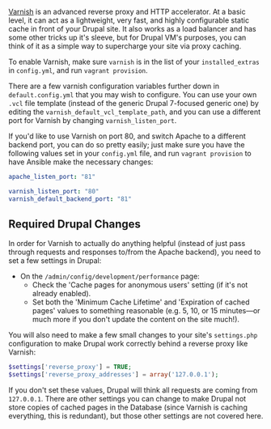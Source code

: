 [Varnish](https://www.varnish-software.com/) is an advanced reverse proxy and HTTP accelerator. At a basic level, it can act as a lightweight, very fast, and highly configurable static cache in front of your Drupal site. It also works as a load balancer and has some other tricks up it's sleeve, but for Drupal VM's purposes, you can think of it as a simple way to supercharge your site via proxy caching.

To enable Varnish, make sure `varnish` is in the list of your `installed_extras` in `config.yml`, and run `vagrant provision`.

There are a few varnish configuration variables further down in `default.config.yml` that you may wish to configure. You can use your own `.vcl` file template (instead of the generic Drupal 7-focused generic one) by editing the `varnish_default_vcl_template_path`, and you can use a different port for Varnish by changing `varnish_listen_port`.

If you'd like to use Varnish on port 80, and switch Apache to a different backend port, you can do so pretty easily; just make sure you have the following values set in your `config.yml` file, and run `vagrant provision` to have Ansible make the necessary changes:

```yaml
apache_listen_port: "81"

varnish_listen_port: "80"
varnish_default_backend_port: "81"
```

## Required Drupal Changes

In order for Varnish to actually do anything helpful (instead of just pass through requests and responses to/from the Apache backend), you need to set a few settings in Drupal:


  - On the `/admin/config/development/performance` page:
    - Check the 'Cache pages for anonymous users' setting (if it's not already enabled).
    - Set both the 'Minimum Cache Lifetime' and 'Expiration of cached pages' values to something reasonable (e.g. 5, 10, or 15 minutes—or much more if you don't update the content on the site much!).

You will also need to make a few small changes to your site's `settings.php` configuration to make Drupal work correctly behind a reverse proxy like Varnish:

```php
$settings['reverse_proxy'] = TRUE;
$settings['reverse_proxy_addresses'] = array('127.0.0.1');
```

If you don't set these values, Drupal will think all requests are coming from `127.0.0.1`. There are other settings you can change to make Drupal not store copies of cached pages in the Database (since Varnish is caching everything, this is redundant), but those other settings are not covered here.